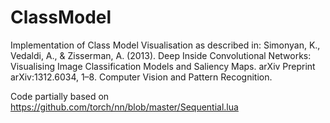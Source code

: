 ClassModel
==========

Implementation of Class Model Visualisation as described in:
Simonyan, K., Vedaldi, A., & Zisserman, A. (2013). Deep Inside Convolutional Networks: Visualising Image Classification Models and Saliency Maps. arXiv Preprint arXiv:1312.6034, 1–8. Computer Vision and Pattern Recognition.

Code partially based on https://github.com/torch/nn/blob/master/Sequential.lua
